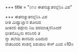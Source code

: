 +++
title = "೦೧೦ ಈತನಚ್ಯುತನಲ್ಲೆನಿಸಿ ವಿಪ"

+++
ಈತನಚ್ಯುತನಲ್ಲೆನಿಸಿ ವಿಪ  
ರೀತ ಮಿಥ್ಯಾಜ್ಞಾನ ತೋರಿದ   
ಡೀತನಲಿ ತಪ್ಪೇನು ನಿಜ ಪರಮಾತ್ಮನೆನಿಸಿದರೆ  
ಭೀತನೊಬ್ಬನು ಕನಸಿನಲಿ ತ  
ನ್ನಾ ತಲೆಯ ತಾನರಿದು ಪಿಡಿದುದ  
ನೇತರಿಂದಲಿ ಕಂಡನೈ ಶಿಶುಪಾಲ ಕೇಳ್ ಎಂದ    ॥10॥